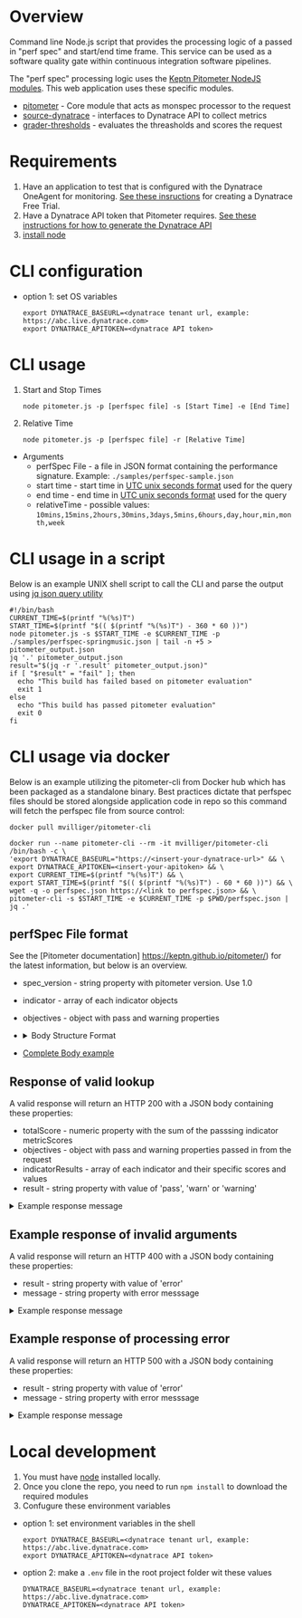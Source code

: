 # Overview

Command line Node.js script that provides the processing logic of a passed in "perf spec" and start/end time frame. This service can be used as a software quality gate within continuous integration software pipelines. 

The "perf spec" processing logic uses the [Keptn Pitometer NodeJS modules](https://github.com/keptn/pitometer). This web application uses these specific modules.
* [pitometer](https://github.com/pitometer/pitometer) - Core module that acts as monspec processor to the request
* [source-dynatrace](https://github.com/pitometer/source-dynatrace) - interfaces to Dynatrace API to collect metrics
* [grader-thresholds](https://github.com/pitometer/grader-thresholds) - evaluates the threasholds and scores the request

# Requirements

1. Have an application to test that is configured with the Dynatrace OneAgent for monitoring. [See these insructions](https://www.dynatrace.com/trial/) for creating a Dynatrace Free Trial.
1. Have a Dynatrace API token that Pitometer requires. [See these instructions for how to generate the Dynatrace API ](https://www.dynatrace.com/support/help/extend-dynatrace/dynatrace-api/basics/dynatrace-api-authentication/)
1. [install node](https://nodejs.org/en/download/package-manager/)

# CLI configuration

* option 1: set OS variables
    ```
    export DYNATRACE_BASEURL=<dynatrace tenant url, example: https://abc.live.dynatrace.com>
    export DYNATRACE_APITOKEN=<dynatrace API token>
    ```

# CLI usage
1. Start and Stop Times
    ```
    node pitometer.js -p [perfspec file] -s [Start Time] -e [End Time]
    ```

2. Relative Time
    ```
    node pitometer.js -p [perfspec file] -r [Relative Time]
    ```

* Arguments
  * perfSpec File - a file in JSON format containing the performance signature. Example: ```./samples/perfspec-sample.json```
  * start time - start time in [UTC unix seconds format](https://cloud.google.com/dataprep/docs/html/UNIXTIME-Function_57344718) used for the query
  * end time - end time in [UTC unix seconds format](https://cloud.google.com/dataprep/docs/html/UNIXTIME-Function_57344718) used for the query
  * relativeTime - possible values: ```10mins,15mins,2hours,30mins,3days,5mins,6hours,day,hour,min,month,week```

# CLI usage in a script

Below is an example UNIX shell script to call the CLI and parse the output using [jq json query utility](https://stedolan.github.io/jq/)

```
#!/bin/bash
CURRENT_TIME=$(printf "%(%s)T")
START_TIME=$(printf "$(( $(printf "%(%s)T") - 360 * 60 ))")
node pitometer.js -s $START_TIME -e $CURRENT_TIME -p ./samples/perfspec-springmusic.json | tail -n +5 > pitometer_output.json
jq '.' pitometer_output.json
result="$(jq -r '.result' pitometer_output.json)"
if [ "$result" = "fail" ]; then
  echo "This build has failed based on pitometer evaluation"
  exit 1
else
  echo "This build has passed pitometer evaluation"
  exit 0
fi
```
# CLI usage via docker

Below is an example utilizing the pitometer-cli from Docker hub which has been packaged as a standalone binary. Best practices dictate that perfspec files should be stored alongside application code in repo so this command will fetch the perfspec file from source control:

```
docker pull mvilliger/pitometer-cli

docker run --name pitometer-cli --rm -it mvilliger/pitometer-cli /bin/bash -c \
'export DYNATRACE_BASEURL="https://<insert-your-dynatrace-url>" && \
export DYNATRACE_APITOKEN=<insert-your-apitoken> && \
export CURRENT_TIME=$(printf "%(%s)T") && \
export START_TIME=$(printf "$(( $(printf "%(%s)T") - 60 * 60 ))") && \
wget -q -o perfspec.json https://<link to perfspec.json> && \
pitometer-cli -s $START_TIME -e $CURRENT_TIME -p $PWD/perfspec.json | jq .'
```

## perfSpec File format

See the [Pitometer documentation] https://keptn.github.io/pitometer/) for the latest information, but below is an overview.
* spec_version - string property with pitometer version.  Use 1.0
* indicator - array of each indicator objects
* objectives - object with pass and warning properties
* <details><summary>Body Structure Format</summary>

    ```
    {
        "spec_version": "1.0",
        "indicators": [ { <Indicator object 1> } ],
        "objectives": {
            "pass": 100,
            "warning": 50
        }
    }
    ```

    </details>

* [Complete Body example](samples/perfspec-sample.json)


## Response of valid lookup

A valid response will return an HTTP 200 with a JSON body containing these properties:
* totalScore - numeric property with the sum of the passsing indicator metricScores
* objectives - object with pass and warning properties passed in from the request
* indicatorResults - array of each indicator and their specific scores and values
* result - string property with value of 'pass', 'warn' or 'warning'

<details><summary>
Example response message
</summary>

```
{
    "totalScore": 60,
    "objectives": {
        "pass": 100,
        "warning": 50
    },
    "indicatorResults": [
        {
            "id": "P90_ResponseTime_Frontend",
            "violations": [
                {
                    "value": 5824401.800000001,
                    "key": "SERVICE-BAB018A09DA36B75",
                    "breach": "upper_critical",
                    "threshold": 4000000
                }
            ],
            "score": 20
        },
        {
            "id": "AVG_ResponseTime_Frontend",
            "violations": [
                {
                    "value": 2476689.888888889,
                    "key": "SERVICE-BAB018A09DA36B75",
                    "breach": "upper_warning",
                    "threshold": 2000000
                }
            ],
            "score": 40
        }
    ],
    "result": "warning"
}
```

</details>

## Example response of invalid arguments

A valid response will return an HTTP 400 with a JSON body containing these properties:
* result - string property with value of 'error'
* message - string property with error messsage

<details><summary>
Example response message
</summary>

```
{
  "result": "error",
  "message": "Missing timeStart. Please check your request body and try again."
}
```
</details>

## Example response of processing error

A valid response will return an HTTP 500 with a JSON body containing these properties:
* result - string property with value of 'error'
* message - string property with error messsage

<details><summary>
Example response message
</summary>

```
{
  "result": "error",
  "message": "The given timeseries id is not configured."
}
```
</details>

# Local development

1. You must have [node](https://nodejs.org/en/download/) installed locally.
1. Once you clone the repo, you need to run ```npm install``` to download the required modules
1. Confugure these environment variables
  * option 1: set environment variables in the shell
    ```
    export DYNATRACE_BASEURL=<dynatrace tenant url, example: https://abc.live.dynatrace.com>
    export DYNATRACE_APITOKEN=<dynatrace API token>
    ```
  * option 2: make a ```.env``` file in the root project folder wit these values
    ```
    DYNATRACE_BASEURL=<dynatrace tenant url, example: https://abc.live.dynatrace.com> 
    DYNATRACE_APITOKEN=<dynatrace API token>
    ```
